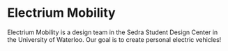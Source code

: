 # Electrium Mobility
Electrium Mobility is a design team in the Sedra Student Design Center in the University of Waterloo. Our goal is to create personal electric vehicles!
